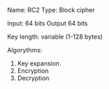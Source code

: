 Name: RC2
Type: Block cipher

Input: 64 bits
Output 64 bits

Key length: variable (1-128 bytes)


Algorythms:
1. Key expansion.
2. Encryption
3. Decryption
